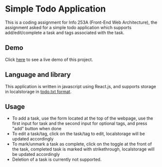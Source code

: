 # Simple Todo Application

This is a coding assignment for Info 253A (Front-End Web Architecture), the assignment asked for a simple todo application which supports add/edit/complete a task and tags associated with the task.

## Demo
Click [here](https://jocelynzsun.github.io/simple-todo-app/) to see a live demo of this project.

## Language and library

This application is written in javascript using React.js, and supports storage in localstorage in [todo.txt format](https://github.com/todotxt/todo.txt). 

## Usage

- To add a task, use the form located at the top of the webpage, use the first input for task and the second input for optional tags, and press "add" button when done
- To edit a task/tag, click on the task/tag to edit, localstorage will be updated accordingly 
- To mark/unmark a task as complete, click on the toggle at the front of the task, completed task is marked with strikethrough, localstorage will be updated accordingly
- Deletion of a task is currently not supported.  